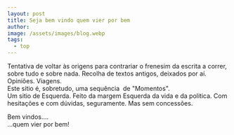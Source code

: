 ```yaml
---
layout: post
title: Seja bem vindo quem vier por bem
author:
image: /assets/images/blog.webp
tags:
  - top
---
```

Tentativa de voltar &agrave;s origens para contrariar o frenesim da escrita a correr, sobre tudo e sobre nada. Recolha de textos antigos, deixados por a&iacute;. Opini&otilde;es. Viagens.<br>Este sitio é, sobretudo, uma sequ&ecirc;ncia&nbsp; de "Momentos".<br>Um sitio de Esquerda. Feito da margem Esquerda da vida e da politica. Com hesita&ccedil;&otilde;es e com d&uacute;vidas, seguramente. Mas sem concess&otilde;es.

Bem vindos….<br>…quem vier por bem\!

